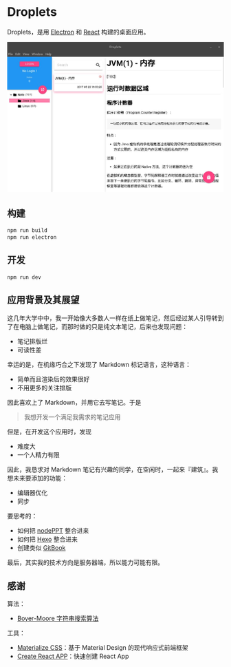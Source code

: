 Droplets
========

Droplets，是用 [Electron](https://github.com/electron/electron) 和 [React](https://facebook.github.io/react/) 构建的桌面应用。

![Droplets 示例图](https://github.com/shaneing/droplets/raw/master/doc/image/droplets-visitor-home.jpg)

## 构建

```
npm run build
npm run electron
```

## 开发

```
npm run dev
```

## 应用背景及其展望

这几年大学中中，我一开始像大多数人一样在纸上做笔记，然后经过某人引导转到了在电脑上做笔记，而那时做的只是纯文本笔记，后来也发现问题：

- 笔记排版烂
- 可读性差

幸运的是，在机缘巧合之下发现了 Markdown 标记语言，这种语言：

- 简单而且渲染后的效果很好
- 不用更多的关注排版

因此喜欢上了 Markdown，并用它去写笔记。于是

> 我想开发一个满足我需求的笔记应用

但是，在开发这个应用时，发现

- 难度大
- 一个人精力有限

因此，我恳求对 Markdown 笔记有兴趣的同学，在空闲时，一起来『建筑』。我想未来要添加的功能：

- 编辑器优化
- 同步

要思考的：

- 如何把 [nodePPT](https://github.com/ksky521/nodePPT) 整合进来
- 如何把 [Hexo](https://hexo.io/zh-cn/) 整合进来
- 创建类似 [GitBook](https://www.gitbook.com/)

最后，其实我的技术方向是服务器端，所以能力可能有限。

## 感谢

算法：

- [Boyer-Moore 字符串搜索算法](https://en.wikipedia.org/wiki/Boyer%E2%80%93Moore_string_search_algorithm)

工具：

- [Materialize CSS](http://materializecss.com/)：基于 Material Design 的现代响应式前端框架
- [Create React APP](https://github.com/facebookincubator/create-react-app)：快速创建 React App